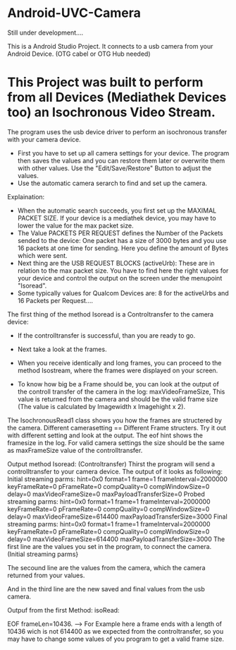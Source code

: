 # Android-UVC-Camera

Still under development.... 

This is a Android Studio Project. It connects to a usb camera from your Android Device. (OTG cabel or OTG Hub needed)

# This Project was built to perform from all Devices (Mediathek Devices too) an Isochronous Video Stream.

The program uses the usb device driver to perform an isochronous transfer with your camera device.

- First you have to set up all camera settings for your device. The program then saves the values and you can restore them later or overwrite them with other values. Use the "Edit/Save/Restore" Button to adjust the values.
- Use the automatic camera serarch to find and set up the camera.

Explaination:
- When the automatic search succeeds, you first set up the MAXIMAL PACKET SIZE. If your device is a mediathek device, you may have to lower the value for the max packet size.
- The Value PACKETS PER REQUEST defines the Number of the Packets sended to the device: One packet has a size of 3000 bytes and you use 16 packets at one time for sending. Here you define the amount of Bytes which were sent.
- Next thing are the USB REQUEST BLOCKS (activeUrb): These are in relation to the max packet size. You have to find here the right values for your device and control the output on the screen under the menupoint "Isoread".
- Some typically values for Qualcom Devices are: 8 for the activeUrbs and 16 Packets per Request....


The first thing of the method Isoread is a Controltransfer to the camera device:

- If the controlltransfer is successful, than you are ready to go.
- Next take a look at the frames.
- When you receive identically and long frames, you can proceed to the method Isostream, where the frames were displayed on your screen.



- To know how big be a Frame should be, you can look at the output of the controll transfer of the camera in the log: maxVideoFrameSize, This value is returned from the camera and should be the valid frame size (The value is calculated by Imagewidth x Imagehight x 2).

The IsochronousRead1 class shows you how the frames are structered by the camera. Different camerasetting == Different Frame structers. Try it out with different setting and look at the output. The eof hint shows the framesize in the log. For valid camera settings the size should be the same as maxFrameSize value of the controlltransfer.


Output method Isoread: (Controltransfer)
Thirst the program will send a controlltransfer to your camera device. The output of it looks as following:
Initial streaming parms: hint=0x0 format=1 frame=1 frameInterval=2000000 keyFrameRate=0 pFrameRate=0 compQuality=0 compWindowSize=0 delay=0 maxVideoFrameSize=0 maxPayloadTransferSize=0
Probed streaming parms: hint=0x0 format=1 frame=1 frameInterval=2000000 keyFrameRate=0 pFrameRate=0 compQuality=0 compWindowSize=0 delay=0 maxVideoFrameSize=614400 maxPayloadTransferSize=3000
Final streaming parms: hint=0x0 format=1 frame=1 frameInterval=2000000 keyFrameRate=0 pFrameRate=0 compQuality=0 compWindowSize=0 delay=0 maxVideoFrameSize=614400 maxPayloadTransferSize=3000
The first line are the values you set in the program, to connect the camera. (Initial streaming parms}

The secound line are the values from the camera, which the camera returned from your values.

And in the third line are the new saved and final values from the usb camera.

Outpuf from the first Method: isoRead:

EOF frameLen=10436. --> For Example here a frame ends with a length of 10436 wich is not 614400 as we expected from the controltransfer, so you may have to change some values of you program to get a valid frame size.
